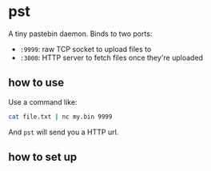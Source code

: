 # pst
A tiny pastebin daemon. Binds to two ports:
- `:9999`: raw TCP socket to upload files to
- `:3000`: HTTP server to fetch files once they're uploaded


## how to use

Use a command like:
```bash
cat file.txt | nc my.bin 9999
```

And `pst` will send you a HTTP url.

## how to set up